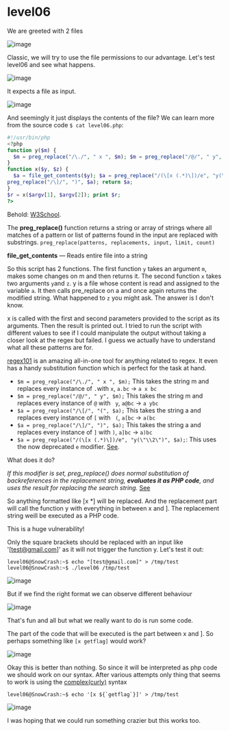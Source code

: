# level06
We are greeted with 2 files

![image](https://github.com/user-attachments/assets/e705909d-7955-4dda-82f1-556b08d28e73)

Classic, we will try to use the file permissions to our advantage. Let's test level06 and see what happens.

![image](https://github.com/user-attachments/assets/6cce5522-b0d1-45d8-8b54-dfed3e628d6b)

It expects a file as input.

![image](https://github.com/user-attachments/assets/fcf9a06a-e847-479a-a539-a96af71835f9)

And seemingly it just displays the contents of the file? We can learn more from the source code `$ cat level06.php`:

```php
#!/usr/bin/php
<?php
function y($m) {
  $m = preg_replace("/\./", " x ", $m); $m = preg_replace("/@/", " y", $m); return $m;
}
function x($y, $z) {
  $a = file_get_contents($y); $a = preg_replace("/(\[x (.*)\])/e", "y(\"\\2\")", $a); $a = preg_replace("/\[/", "(", $a); $a = 
preg_replace("/\]/", ")", $a); return $a;
}
$r = x($argv[1], $argv[2]); print $r;
?>
```
Behold: [W3School](https://www.w3schools.com/php/php_syntax.asp). 

The **preg_replace()** function returns a string or array of strings where all matches of a pattern or list of patterns found in the input are replaced with substrings. `preg_replace(patterns, replacements, input, limit, count)`

**file_get_contents** — Reads entire file into a string

So this script has 2 functions. The first function `y` takes an argument `m`, makes some changes on m and then returns it. The second function `x` takes two arguments `y`and `z`. y is a file whose content is read and assigned to the variable `a`. It then calls pre_replace on a and once again returns the modified string. What happened to `z` you might ask. The answer is I don't know. 

x is called with the first and second parameters provided to the script as its arguments. Then the result is printed out. I tried to run the script with different values to see if I could manipulate the output without taking a closer look at the regex but failed. I guess we actually have to understand what all these patterns are for.

[regex101](https://regex101.com/) is an amazing all-in-one tool for anything related to regex. It even has a handy substitution function which is perfect for the task at hand.

- `$m = preg_replace("/\./", " x ", $m);` This takes the string m and replaces every instance of `.`with ` x `, `a.bc` -> `a x bc`
- `$m = preg_replace("/@/", " y", $m);` This takes the string m and replaces every instance of `@` with ` y`, `a@bc` -> `a ybc`  
- `$a = preg_replace("/\[/", "(", $a);` This takes the string a and replaces every instance of `[` with ` (`, `a[bc` -> `a(bc`
- `$a = preg_replace("/\]/", ")", $a);` This takes the string a and replaces every instance of `]` with `)`, `a]bc` -> `a)bc`
-  `$a = preg_replace("/(\[x (.*)\])/e", "y(\"\\2\")", $a);`: This uses the now deprecated `e` modifier. [See](https://www.php.net/manual/en/reference.pcre.pattern.modifiers.php).

What does it do?

_If this modifier is set, preg_replace() does normal substitution of backreferences in the replacement string, **evaluates it as PHP code**, and uses the result for replacing the search string._ [See](https://wiki.php.net/rfc/remove_preg_replace_eval_modifier)

So anything formatted like [x *] will be replaced. And the replacement part will call the function y with everything in between x and ]. The replacement string weill be executed as a PHP code.

This is a huge vulnerability!

Only the square brackets should be replaced with an input like '[test@gmail.com]' as it will not trigger the function y. Let's test it out:

`level06@SnowCrash:~$ echo "[test@gmail.com]" > /tmp/test`
`level06@SnowCrash:~$ ./level06 /tmp/test`

![image](https://github.com/user-attachments/assets/7db9f00c-7dfe-4682-965e-f26a5acda24e)

But if we find the right format we can observe different behaviour

![image](https://github.com/user-attachments/assets/0dcb8215-bc40-4bcb-9a54-5575b24f5e56)

That's fun and all but what we really want to do is run some code.

The part of the code that will be executed is the part between x and ]. 
So perhaps something like `[x getflag]` would work?

![image](https://github.com/user-attachments/assets/2e1ddd1b-6cf3-42a8-9427-e52e05d7527f)

Okay this is better than nothing. So since it will be interpreted as php code we should work on our syntax. After various attempts only thing that seems to work is using the [complex(curly)](https://www.php.net/manual/en/language.types.string.php) syntax

```ShellSession
level06@SnowCrash:~$ echo '[x ${`getflag`}]' > /tmp/test
```

![image](https://github.com/user-attachments/assets/d6b82106-52d5-4ba7-a558-80539c766f09)

I was hoping that we could run something crazier but this works too.
